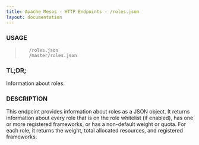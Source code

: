 ```yaml
---
title: Apache Mesos - HTTP Endpoints - /roles.json
layout: documentation
---
```

<!--- This is an automatically generated file. DO NOT EDIT! --->

### USAGE ###
>        /roles.json
>        /master/roles.json

### TL;DR; ###
Information about roles.

### DESCRIPTION ###
This endpoint provides information about roles as a JSON object.
It returns information about every role that is on the role
whitelist (if enabled), has one or more registered frameworks,
or has a non-default weight or quota. For each role, it returns
the weight, total allocated resources, and registered frameworks.